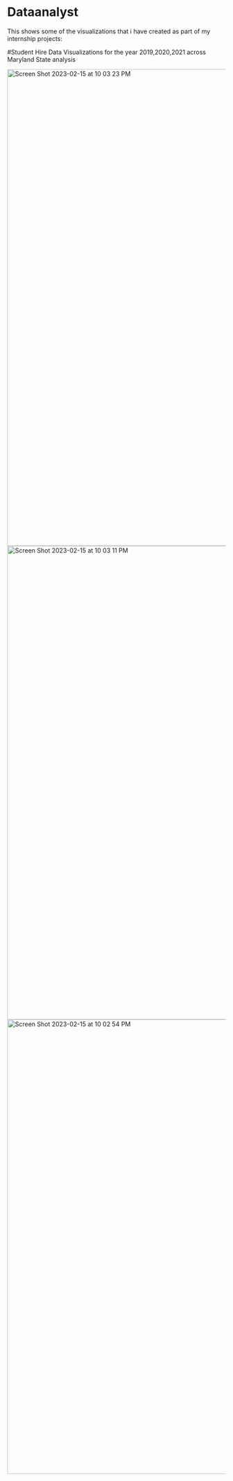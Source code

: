 # Dataanalyst
This shows some of the visualizations that i have created as part of my internship projects:

#Student Hire Data Visualizations for the year 2019,2020,2021 across Maryland State analysis

<img width="1100" alt="Screen Shot 2023-02-15 at 10 03 23 PM" src="https://user-images.githubusercontent.com/125217906/219257549-1d38d646-59cf-4638-bf45-b581d8a7a05c.png">

<img width="1093" alt="Screen Shot 2023-02-15 at 10 03 11 PM" src="https://user-images.githubusercontent.com/125217906/219257651-fcf18a21-0dfa-4623-a0b4-8fbbc06733c9.png">

<img width="1049" alt="Screen Shot 2023-02-15 at 10 02 54 PM" src="https://user-images.githubusercontent.com/125217906/219257717-18e2b855-cc1c-4abd-81f4-0f2eb33af285.png">
